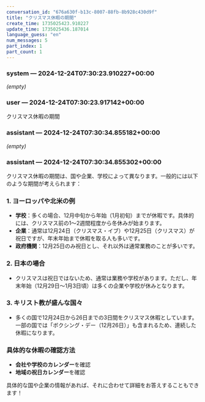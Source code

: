 ```yaml
---
conversation_id: "676a630f-b13c-8007-88fb-8b928c430d9f"
title: "クリスマス休暇の期間"
create_time: 1735025423.910227
update_time: 1735025436.187014
language_guess: "en"
num_messages: 5
part_index: 1
part_count: 1
---
```


### system — 2024-12-24T07:30:23.910227+00:00

_(empty)_

### user — 2024-12-24T07:30:23.917142+00:00

クリスマス休暇の期間

### assistant — 2024-12-24T07:30:34.855182+00:00

_(empty)_

### assistant — 2024-12-24T07:30:34.855302+00:00

クリスマス休暇の期間は、国や企業、学校によって異なります。一般的には以下のような期間が考えられます：

### 1. **ヨーロッパや北米の例**
   - **学校**：多くの場合、12月中旬から年始（1月初旬）までが休暇です。具体的には、クリスマス前の1～2週間程度から冬休みが始まります。
   - **企業**：通常は12月24日（クリスマス・イブ）や12月25日（クリスマス）が祝日ですが、年末年始まで休暇を取る人も多いです。
   - **政府機関**：12月25日のみ祝日とし、それ以外は通常業務のことが多いです。

### 2. **日本の場合**
   - クリスマスは祝日ではないため、通常は業務や学校があります。ただし、年末年始（12月29日～1月3日頃）は多くの企業や学校が休みとなります。

### 3. **キリスト教が盛んな国々**
   - 多くの国で12月24日から26日までの3日間をクリスマス休暇としています。一部の国では「ボクシング・デー（12月26日）」も含まれるため、連続した休暇になります。

### 具体的な休暇の確認方法
- **会社や学校のカレンダー**を確認
- **地域の祝日カレンダー**を確認

具体的な国や企業の情報があれば、それに合わせて詳細をお答えすることもできます！
